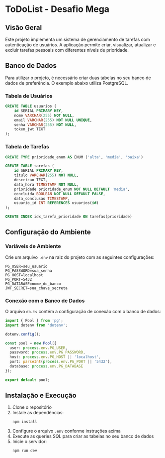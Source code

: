 # ToDoList - Desafio Mega

## Visão Geral
Este projeto implementa um sistema de gerenciamento de tarefas com autenticação de usuários. A aplicação permite criar, visualizar, atualizar e excluir tarefas pessoais com diferentes níveis de prioridade.

## Banco de Dados
Para utilizar o projeto, é necessário criar duas tabelas no seu banco de dados de preferência. O exemplo abaixo utiliza PostgreSQL.

### Tabela de Usuários
```sql
CREATE TABLE usuarios (
    id SERIAL PRIMARY KEY,
    nome VARCHAR(255) NOT NULL,
    email VARCHAR(255) NOT NULL UNIQUE,
    senha VARCHAR(255) NOT NULL,
    token_jwt TEXT
);
```

### Tabela de Tarefas
```sql
CREATE TYPE prioridade_enum AS ENUM ('alta', 'media', 'baixa')

CREATE TABLE tarefas (
    id SERIAL PRIMARY KEY,
    titulo VARCHAR(255) NOT NULL,
    descricao TEXT,
    data_hora TIMESTAMP NOT NULL,
    prioridade prioridade_enum NOT NULL DEFAULT 'media',
    concluida BOOLEAN NOT NULL DEFAULT FALSE,
    data_conclusao TIMESTAMP,
    usuario_id INT REFERENCES usuarios(id)
);

CREATE INDEX idx_tarefa_prioridade ON tarefas(prioridade)
```

## Configuração do Ambiente

### Variáveis de Ambiente
Crie um arquivo `.env` na raiz do projeto com as seguintes configurações:

```
PG_USER=seu_usuario
PG_PASSWORD=sua_senha
PG_HOST=localhost
PG_PORT=5432
PG_DATABASE=nome_do_banco
JWT_SECRET=sua_chave_secreta
```

### Conexão com o Banco de Dados
O arquivo `db.ts` contém a configuração de conexão com o banco de dados:

```typescript
import { Pool } from 'pg';
import dotenv from 'dotenv';

dotenv.config();

const pool = new Pool({
  user: process.env.PG_USER,
  password: process.env.PG_PASSWORD,
  host: process.env.PG_HOST || 'localhost',
  port: parseInt(process.env.PG_PORT || '5432'),
  database: process.env.PG_DATABASE
});

export default pool;
```

## Instalação e Execução

1. Clone o repositório
2. Instale as dependências:
   ```
   npm install
   ```
3. Configure o arquivo `.env` conforme instruções acima
4. Execute as queries SQL para criar as tabelas no seu banco de dados
5. Inicie o servidor:
   ```
   npm run dev
   ```
